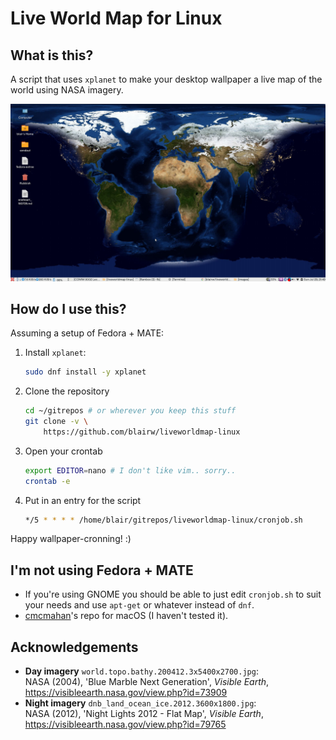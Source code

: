 # Live World Map for Linux

## What is this?

A script that uses `xplanet` to make your desktop wallpaper a live map of the world using NASA imagery.

![Screenshot on Fedora - MATE Desktop environment](docs/screenshot.png)

## How do I use this?

Assuming a setup of Fedora + MATE:

1. Install `xplanet`:  
	```bash
	sudo dnf install -y xplanet
	```
2. Clone the repository  
    ```bash
    cd ~/gitrepos # or wherever you keep this stuff
    git clone -v \
    	https://github.com/blairw/liveworldmap-linux
    ```
3. Open your crontab  
	```bash
	export EDITOR=nano # I don't like vim.. sorry..
	crontab -e
	```
4. Put in an entry for the script
    ```bash
    */5 * * * * /home/blair/gitrepos/liveworldmap-linux/cronjob.sh
    ```

Happy wallpaper-cronning! :)

## I'm not using Fedora + MATE

- If you're using GNOME you should be able to just edit `cronjob.sh` to suit your needs and use `apt-get` or whatever instead of `dnf`.
- [cmcmahan](https://github.com/cmcmahan/Xplanet)'s repo for macOS (I haven't tested it).

## Acknowledgements

- **Day imagery** `world.topo.bathy.200412.3x5400x2700.jpg`:  
	NASA (2004), 'Blue Marble Next Generation', _Visible Earth_, https://visibleearth.nasa.gov/view.php?id=73909
- **Night imagery** `dnb_land_ocean_ice.2012.3600x1800.jpg`:  
  NASA (2012), 'Night Lights 2012 - Flat Map', _Visible Earth_, https://visibleearth.nasa.gov/view.php?id=79765 
